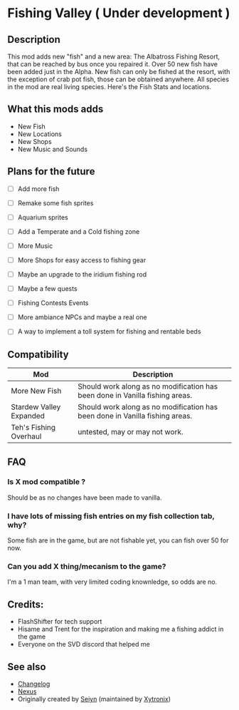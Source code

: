 # Fishing Valley ( Under development )

## Description

This mod adds new "fish" and a new area: The Albatross Fishing Resort, that can be reached by bus once you repaired it. Over 50 new fish have been added just in the Alpha. New fish can only be fished at the resort, with the exception of crab pot fish, those can be obtained anywhere. All species in the mod are real living species. Here's the Fish Stats and locations.



## What this mods adds


- New Fish
- New Locations
- New Shops
- New Music and Sounds


## Plans for the future

- [ ] Add more fish
- [ ] Remake some fish sprites
- [ ] Aquarium sprites

- [ ] Add a Temperate and a Cold fishing zone
- [ ] More Music
- [ ] More Shops for easy access to fishing gear
- [ ] Maybe an upgrade to the iridium fishing rod
- [ ] Maybe a few quests 
- [ ] Fishing Contests Events
- [ ] More ambiance NPCs and maybe a real one
- [ ] A way to implement a toll system for fishing and rentable beds


## Compatibility

| Mod  | Description |
| ------------- | ------------- |
| More New Fish  | Should work along as no modification has been done in Vanilla fishing areas.  |
| Stardew Valley Expanded  | Should work along as no modification has been done in Vanilla fishing areas.  |
| Teh's Fishing Overhaul  | untested, may or may not work.  |


## FAQ

### Is X mod compatible ?
Should be as no changes have been made to vanilla.

### I have lots of missing fish entries on my fish collection tab, why?
Some fish are in the game, but are not fishable yet, you can fish over 50 for now.

### Can you add X thing/mecanism to the game?
I'm a 1 man team, with very limited coding knownledge, so odds are no.


## Credits:
- FlashShifter for tech support
- Hisame and Trent for the inspiration and making me a fishing addict in the game
- Everyone on the SVD discord that helped me

## See also
* [Changelog](changelog.md)
* [Nexus](https://www.nexusmods.com/stardewvalley/mods/8668)
* Originally created by [Seiyn](https://www.nexusmods.com/stardewvalley/users/47290403) (maintained by [Xytronix](https://www.nexusmods.com/users/127861178))

